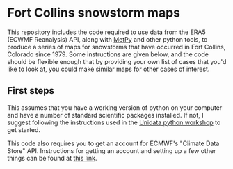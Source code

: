 # Fort Collins snowstorm maps
This repository includes the code required to use data from the ERA5 (ECWMF Reanalysis) API, along with [MetPy](https://unidata.github.io/MetPy/latest/index.html) and other python tools, to produce a series of maps for snowstorms that have occurred in Fort Collins, Colorado since 1979.  Some instructions are given below, and the code should be flexible enough that by providing your own list of cases that you'd like to look at, you could make similar maps for other cases of interest.

## First steps

This assumes that you have a working version of python on your computer and have a number of standard scientific packages installed.  If not, I suggest following the instructions used in the [Unidata python workshop](https://unidata.github.io/python-training/) to get started.

This code also requires you to get an account for ECMWF's "Climate Data Store" API.  Instructions for getting an account and setting up a few other things can be found at [this link](https://cds.climate.copernicus.eu/api-how-to).



